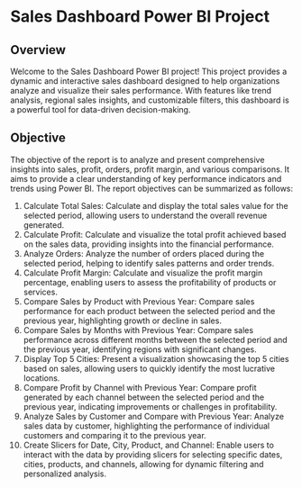 
# Sales Dashboard Power BI Project

## Overview
Welcome to the Sales Dashboard Power BI project! This project provides a dynamic and interactive sales dashboard designed to help organizations analyze and visualize their sales performance. With features like trend analysis, regional sales insights, and customizable filters, this dashboard is a powerful tool for data-driven decision-making.
## Objective
The objective of the report is to analyze and present comprehensive insights into sales, profit, orders, profit margin, and various comparisons. It aims to provide a clear understanding of key performance indicators and trends using Power BI. The report objectives can be summarized as follows:

1) Calculate Total Sales: Calculate and display the total sales value for the selected period, allowing users to understand the overall revenue generated.
2) Calculate Profit: Calculate and visualize the total profit achieved based on the sales data, providing insights into the financial performance.
3) Analyze Orders: Analyze the number of orders placed during the selected period, helping to identify sales patterns and order trends.
4) Calculate Profit Margin: Calculate and visualize the profit margin percentage, enabling users to assess the profitability of products or services.
5) Compare Sales by Product with Previous Year: Compare sales performance for each product between the selected period and the previous year, highlighting growth or decline in sales.
6) Compare Sales by Months with Previous Year: Compare sales performance across different months between the selected period and the previous year, identifying regions with significant changes.
7) Display Top 5 Cities: Present a visualization showcasing the top 5 cities based on sales, allowing users to quickly identify the most lucrative locations.
8) Compare Profit by Channel with Previous Year: Compare profit generated by each channel between the selected period and the previous year, indicating improvements or challenges in profitability.
9) Analyze Sales by Customer and Compare with Previous Year: Analyze sales data by customer, highlighting the performance of individual customers and comparing it to the previous year.
10) Create Slicers for Date, City, Product, and Channel: Enable users to interact with the data by providing slicers for selecting specific dates, cities, products, and channels, allowing for dynamic filtering and personalized analysis.
